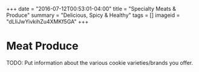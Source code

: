 +++
date = "2016-07-12T00:53:01-04:00"
title = "Specialty Meats & Produce"
summary = "Delicious, Spicy & Healthy"
tags = []
imageid = "dLIiJwYivkihZu4XMKf5GA"
+++

# Meat Produce

TODO: Put information about the various cookie varieties/brands you offer. 